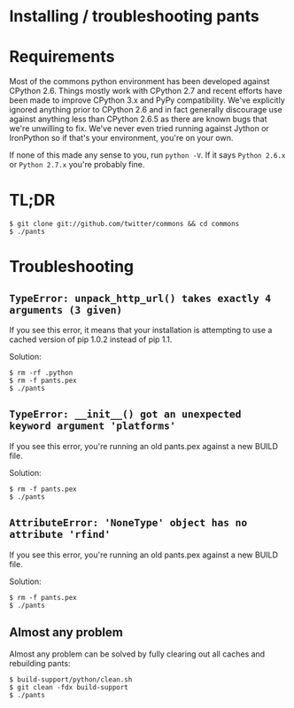 # Installing / troubleshooting pants #

# Requirements #

Most of the commons python environment has been developed against CPython
2.6.  Things mostly work with CPython 2.7 and recent efforts have been made
to improve CPython 3.x and PyPy compatibility.  We've explicitly ignored
anything prior to CPython 2.6 and in fact generally discourage use against
anything less than CPython 2.6.5 as there are known bugs that we're
unwilling to fix.  We've never even tried running against Jython or
IronPython so if that's your environment, you're on your own.

If none of this made any sense to you, run `python -V`.  If it says `Python
2.6.x` or `Python 2.7.x` you're probably fine.

# TL;DR #

    $ git clone git://github.com/twitter/commons && cd commons
    $ ./pants


# Troubleshooting #

## `TypeError: unpack_http_url() takes exactly 4 arguments (3 given)` ##

If you see this error, it means that your installation is attempting to use a cached
version of pip 1.0.2 instead of pip 1.1.

Solution:

    $ rm -rf .python
    $ rm -f pants.pex
    $ ./pants

## `TypeError: __init__() got an unexpected keyword argument 'platforms'`

If you see this error, you're running an old pants.pex against a new BUILD file.

Solution:

    $ rm -f pants.pex
    $ ./pants


## `AttributeError: 'NoneType' object has no attribute 'rfind'` ##

If you see this error, you're running an old pants.pex against a new BUILD file.

Solution:

    $ rm -f pants.pex
    $ ./pants

## Almost any problem ##

Almost any problem can be solved by fully clearing out all caches and rebuilding pants:

    $ build-support/python/clean.sh
    $ git clean -fdx build-support
    $ ./pants

